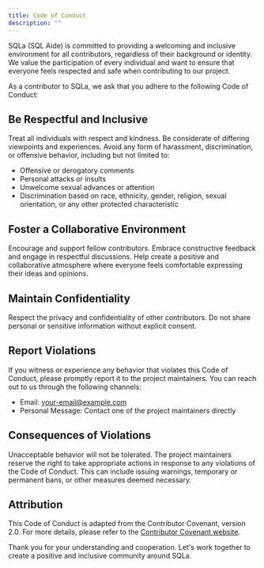 ```yaml
---
title: Code of Conduct
description: ""
---
```


<!-- # Code of Conduct -->

SQLa (SQL Aide) is committed to providing a welcoming and inclusive environment
for all contributors, regardless of their background or identity. We value the
participation of every individual and want to ensure that everyone feels
respected and safe when contributing to our project.

As a contributor to SQLa, we ask that you adhere to the following Code of
Conduct:

## Be Respectful and Inclusive

Treat all individuals with respect and kindness. Be considerate of differing
viewpoints and experiences. Avoid any form of harassment, discrimination, or
offensive behavior, including but not limited to:

- Offensive or derogatory comments
- Personal attacks or insults
- Unwelcome sexual advances or attention
- Discrimination based on race, ethnicity, gender, religion, sexual orientation,
  or any other protected characteristic

## Foster a Collaborative Environment

Encourage and support fellow contributors. Embrace constructive feedback and
engage in respectful discussions. Help create a positive and collaborative
atmosphere where everyone feels comfortable expressing their ideas and opinions.

## Maintain Confidentiality

Respect the privacy and confidentiality of other contributors. Do not share
personal or sensitive information without explicit consent.

## Report Violations

If you witness or experience any behavior that violates this Code of Conduct,
please promptly report it to the project maintainers. You can reach out to us
through the following channels:

- Email: your-email@example.com
- Personal Message: Contact one of the project maintainers directly

## Consequences of Violations

Unacceptable behavior will not be tolerated. The project maintainers reserve the
right to take appropriate actions in response to any violations of the Code of
Conduct. This can include issuing warnings, temporary or permanent bans, or
other measures deemed necessary.

## Attribution

This Code of Conduct is adapted from the Contributor Covenant, version 2.0. For
more details, please refer to the
[Contributor Covenant website](https://www.contributor-covenant.org/).

Thank you for your understanding and cooperation. Let's work together to create
a positive and inclusive community around SQLa.
